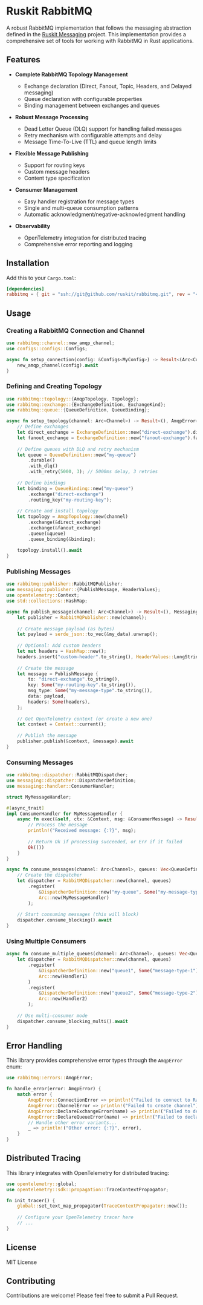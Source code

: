 # Ruskit RabbitMQ

A robust RabbitMQ implementation that follows the messaging abstraction defined in the [Ruskit Messaging](https://github.com/ruskit/messaging) project. This implementation provides a comprehensive set of tools for working with RabbitMQ in Rust applications.

## Features

- **Complete RabbitMQ Topology Management**
  - Exchange declaration (Direct, Fanout, Topic, Headers, and Delayed messaging)
  - Queue declaration with configurable properties
  - Binding management between exchanges and queues
  
- **Robust Message Processing**
  - Dead Letter Queue (DLQ) support for handling failed messages
  - Retry mechanism with configurable attempts and delay
  - Message Time-To-Live (TTL) and queue length limits

- **Flexible Message Publishing**
  - Support for routing keys
  - Custom message headers
  - Content type specification

- **Consumer Management**
  - Easy handler registration for message types
  - Single and multi-queue consumption patterns
  - Automatic acknowledgment/negative-acknowledgment handling

- **Observability**
  - OpenTelemetry integration for distributed tracing
  - Comprehensive error reporting and logging

## Installation

Add this to your `Cargo.toml`:

```toml
[dependencies]
rabbitmq = { git = "ssh://git@github.com/ruskit/rabbitmq.git", rev = "<latest-revision>" }
```

## Usage

### Creating a RabbitMQ Connection and Channel

```rust
use rabbitmq::channel::new_amqp_channel;
use configs::configs::Configs;

async fn setup_connection(config: &Configs<MyConfig>) -> Result<(Arc<Connection>, Arc<Channel>), AmqpError> {
    new_amqp_channel(config).await
}
```

### Defining and Creating Topology

```rust
use rabbitmq::topology::{AmqpTopology, Topology};
use rabbitmq::exchange::{ExchangeDefinition, ExchangeKind};
use rabbitmq::queue::{QueueDefinition, QueueBinding};

async fn setup_topology(channel: Arc<Channel>) -> Result<(), AmqpError> {
    // Define exchanges
    let direct_exchange = ExchangeDefinition::new("direct-exchange").direct().durable();
    let fanout_exchange = ExchangeDefinition::new("fanout-exchange").fanout().durable();
    
    // Define queues with DLQ and retry mechanism
    let queue = QueueDefinition::new("my-queue")
        .durable()
        .with_dlq()
        .with_retry(5000, 3); // 5000ms delay, 3 retries
    
    // Define bindings
    let binding = QueueBinding::new("my-queue")
        .exchange("direct-exchange")
        .routing_key("my-routing-key");
    
    // Create and install topology
    let topology = AmqpTopology::new(channel)
        .exchange(&direct_exchange)
        .exchange(&fanout_exchange)
        .queue(&queue)
        .queue_binding(&binding);
    
    topology.install().await
}
```

### Publishing Messages

```rust
use rabbitmq::publisher::RabbitMQPublisher;
use messaging::publisher::{PublishMessage, HeaderValues};
use opentelemetry::Context;
use std::collections::HashMap;

async fn publish_message(channel: Arc<Channel>) -> Result<(), MessagingError> {
    let publisher = RabbitMQPublisher::new(channel);
    
    // Create message payload (as bytes)
    let payload = serde_json::to_vec(&my_data).unwrap();
    
    // Optional: Add custom headers
    let mut headers = HashMap::new();
    headers.insert("custom-header".to_string(), HeaderValues::LongString("value".to_string()));
    
    // Create the message
    let message = PublishMessage {
        to: "direct-exchange".to_string(),
        key: Some("my-routing-key".to_string()),
        msg_type: Some("my-message-type".to_string()),
        data: payload,
        headers: Some(headers),
    };
    
    // Get OpenTelemetry context (or create a new one)
    let context = Context::current();
    
    // Publish the message
    publisher.publish(&context, &message).await
}
```

### Consuming Messages

```rust
use rabbitmq::dispatcher::RabbitMQDispatcher;
use messaging::dispatcher::DispatcherDefinition;
use messaging::handler::ConsumerHandler;

struct MyMessageHandler;

#[async_trait]
impl ConsumerHandler for MyMessageHandler {
    async fn exec(&self, ctx: &Context, msg: &ConsumerMessage) -> Result<(), MessagingError> {
        // Process the message
        println!("Received message: {:?}", msg);
        
        // Return Ok if processing succeeded, or Err if it failed
        Ok(())
    }
}

async fn consume_messages(channel: Arc<Channel>, queues: Vec<QueueDefinition>) -> Result<(), MessagingError> {
    // Create the dispatcher
    let dispatcher = RabbitMQDispatcher::new(channel, queues)
        .register(
            &DispatcherDefinition::new("my-queue", Some("my-message-type")),
            Arc::new(MyMessageHandler)
        );
    
    // Start consuming messages (this will block)
    dispatcher.consume_blocking().await
}
```

### Using Multiple Consumers

```rust
async fn consume_multiple_queues(channel: Arc<Channel>, queues: Vec<QueueDefinition>) -> Result<(), MessagingError> {
    let dispatcher = RabbitMQDispatcher::new(channel, queues)
        .register(
            &DispatcherDefinition::new("queue1", Some("message-type-1")),
            Arc::new(Handler1)
        )
        .register(
            &DispatcherDefinition::new("queue2", Some("message-type-2")),
            Arc::new(Handler2)
        );
    
    // Use multi-consumer mode
    dispatcher.consume_blocking_multi().await
}
```

## Error Handling

This library provides comprehensive error types through the `AmqpError` enum:

```rust
use rabbitmq::errors::AmqpError;

fn handle_error(error: AmqpError) {
    match error {
        AmqpError::ConnectionError => println!("Failed to connect to RabbitMQ"),
        AmqpError::ChannelError => println!("Failed to create channel"),
        AmqpError::DeclareExchangeError(name) => println!("Failed to declare exchange: {}", name),
        AmqpError::DeclareQueueError(name) => println!("Failed to declare queue: {}", name),
        // Handle other error variants...
        _ => println!("Other error: {:?}", error),
    }
}
```

## Distributed Tracing

This library integrates with OpenTelemetry for distributed tracing:

```rust
use opentelemetry::global;
use opentelemetry::sdk::propagation::TraceContextPropagator;

fn init_tracer() {
    global::set_text_map_propagator(TraceContextPropagator::new());
    
    // Configure your OpenTelemetry tracer here
    // ...
}
```

## License

MIT License

## Contributing

Contributions are welcome! Please feel free to submit a Pull Request.